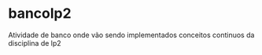 # bancolp2
Atividade de banco onde vão sendo implementados conceitos continuos da disciplina de lp2
